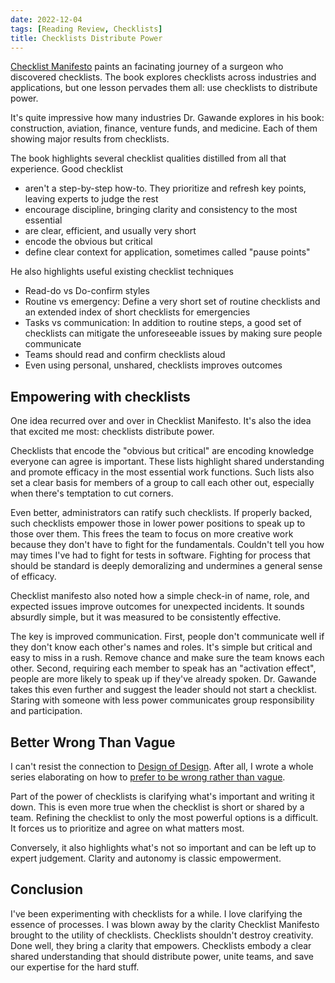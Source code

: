 ```yaml
---
date: 2022-12-04
tags: [Reading Review, Checklists]
title: Checklists Distribute Power
---
```


[Checklist Manifesto](https://www.amazon.com/dp/0312430000) paints an facinating journey of a surgeon who discovered checklists. The book explores checklists across industries and applications, but one lesson pervades them all: use checklists to distribute power.
<!--more-->

It's quite impressive how many industries Dr. Gawande explores in his book: construction, aviation, finance, venture funds, and medicine. 
Each of them showing major results from checklists.

The book highlights several checklist qualities distilled from all that experience. Good checklist
- aren't a step-by-step how-to. They prioritize and refresh key points, leaving experts to judge the rest
- encourage discipline, bringing clarity and consistency to the most essential
- are clear, efficient, and usually very short
- encode the obvious but critical
- define clear context for application, sometimes called "pause points"

He also highlights useful existing checklist techniques
- Read-do vs Do-confirm styles
- Routine vs emergency: Define a very short set of routine checklists and an extended index of short checklists for emergencies
- Tasks vs communication: In addition to routine steps, a good set of checklists can mitigate the unforeseeable issues by making sure people communicate
- Teams should read and confirm checklists aloud
- Even using personal, unshared, checklists improves outcomes

## Empowering with checklists

One idea recurred over and over in Checklist Manifesto. It's also the idea that excited me most: checklists distribute power.

Checklists that encode the "obvious but critical" are encoding knowledge everyone can agree is important.
These lists highlight shared understanding and promote efficacy in the most essential work functions.
Such lists also set a clear basis for members of a group to call each other out, especially when there's temptation to cut corners.

Even better, administrators can ratify such checklists. If properly backed, such checklists empower those in lower power positions to speak up to those over them.
This frees the team to focus on more creative work because they don't have to fight for the fundamentals. 
Couldn't tell you how may times I've had to fight for tests in software.
Fighting for process that should be standard is deeply demoralizing and undermines a general sense of efficacy.

Checklist manifesto also noted how a simple check-in of name, role, and expected issues improve outcomes for unexpected incidents.
It sounds absurdly simple, but it was measured to be consistently effective.

The key is improved communication. First, people don't communicate well if they don't know each other's names and roles. It's simple but critical and easy to miss in a rush. Remove chance and make sure the team knows each other. Second, requiring each member to speak has an "activation effect", people are more likely to speak up if they've already spoken.
Dr. Gawande takes this even further and suggest the leader should not start a checklist. Staring with someone with less power communicates group responsibility and participation.

## Better Wrong Than Vague

I can't resist the connection to [Design of Design](https://en.wikipedia.org/wiki/The_Design_of_Design). After all, I wrote a whole series elaborating on how to [prefer to be wrong rather than vague](../../posts/Whats-Your-Duck-V2/2022-06-16-0-Intro.md).

Part of the power of checklists is clarifying what's important and writing it down. 
This is even more true when the checklist is short or shared by a team. Refining the checklist to only the most powerful options is a difficult.
It forces us to prioritize and agree on what matters most. 

Conversely, it also highlights what's not so important and can be left up to expert judgement. Clarity and autonomy is classic empowerment. 

## Conclusion

I've been experimenting with checklists for a while. I love clarifying the essence of processes. 
I was blown away by the clarity Checklist Manifesto brought to the utility of checklists.
Checklists shouldn't destroy creativity. Done well, they bring a clarity that empowers.
Checklists embody a clear shared understanding that should distribute power, unite teams, and save our expertise for the hard stuff.

